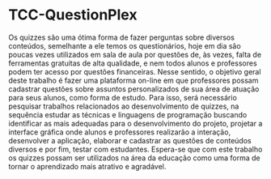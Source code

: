 # TCC-QuestionPlex
Os quizzes são uma ótima forma de fazer perguntas sobre diversos conteúdos, semelhante a ele temos os questionários, hoje em dia são poucas vezes utilizados em sala de aula por questões de, às vezes, falta de ferramentas gratuitas de alta qualidade, e nem todos alunos e professores podem ter acesso por questões financeiras. Nesse sentido, o objetivo geral deste trabalho é fazer uma plataforma on-line em que professores possam cadastrar questões sobre assuntos personalizados de sua área de atuação para seus alunos, como forma de estudo. Para isso, será necessário pesquisar trabalhos relacionados ao desenvolvimento de quizzes, na sequência estudar as técnicas e linguagens de programação buscando identificar as mais adequadas para o desenvolvimento do projeto, projetar a interface gráfica onde alunos e professores realizarão a interação, desenvolver a aplicação, elaborar e cadastrar as questões de conteúdos diversos e por fim, testar com estudantes. Espera-se que com este trabalho os quizzes possam ser utilizados na área da educação como uma forma de tornar o aprendizado mais atrativo e agradável.
